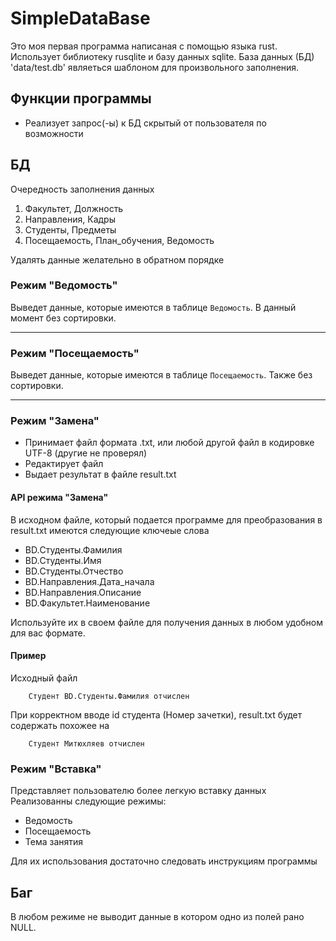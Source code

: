 # SimpleDataBase
Это моя первая программа написаная с помощью языка rust. Использует библиотеку rusqlite и базу данных sqlite. База данных (БД) 'data/test.db' являеться шаблоном для произвольного заполнения.

## Функции программы
 - Реализует запрос(-ы) к БД скрытый от пользователя по возможности

## БД
Очередность заполнения данных
1. Факультет, Должность
2. Направления, Кадры
3. Студенты, Предметы
4. Посещаемость, План\_обучения, Ведомость

Удалять данные желательно в обратном порядке

### Режим "Ведомость"
Выведет данные, которые имеются в таблице `Ведомость`. В данный момент без сортировки.
______

### Режим "Посещаемость"
Выведет данные, которые имеются в таблице `Посещаемость`. Также без сортировки.
______

### Режим "Замена"
- Принимает файл формата .txt, или любой другой файл в кодировке UTF-8 (другие не проверял)
- Редактирует файл
- Выдает результат в файле result.txt

#### API режима "Замена"
В исходном файле, который подается программе для преобразования в result.txt имеются следующие ключеые слова
- BD.Студенты.Фамилия
- BD.Студенты.Имя
- BD.Студенты.Отчество
- BD.Направления.Дата\_начала
- BD.Направления.Описание
- BD.Факультет.Наименование

Используйте их в своем файле для получения данных в любом удобном для вас формате. 

#### Пример
Исходный файл
```
    Студент BD.Студенты.Фамилия отчислен
```

При корректном вводе id студента (Номер зачетки), result.txt будет содержать похожее на
```
    Студент Митюхляев отчислен
```

### Режим "Вставка"
Представляет пользователю более легкую вставку данных
Реализованны следующие режимы:
- Ведомость
- Посещаемость
- Тема занятия

Для их использования достаточно следовать инструкциям программы

## Баг
В любом режиме не выводит данные в котором одно из полей рано NULL.
